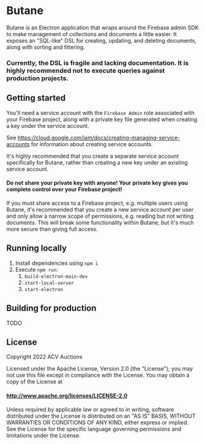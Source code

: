 # Butane

Butane is an Electron application that wraps around the
Firebase admin SDK to make management of collections and documents
a little easier. It exposes an "SQL-like" DSL for creating, updating,
and deleting documents, along with sorting and filtering.

### Currently, the DSL is fragile and lacking documentation. It is highly recommended not to execute queries against production projects.

## Getting started

You'll need a service account with the `Firebase Admin` role associated with your Firebase project, along with a private key file generated when creating a key under the service account.

See https://cloud.google.com/iam/docs/creating-managing-service-accounts for information about creating service accounts.

It's highly recommended that you create a separate service account specifically for Butane, rather than creating a new key under an existing service account.

#### Do not share your private key with anyone! Your private key gives you complete control over your Firebase project!

If you must share access to a Firebase project, e.g. multiple users using Butane, it's recommended that you create a new service account per user and only allow a narrow scope of permissions, e.g. reading but not writing documents. This will break some functionality within Butane, but it's much more secure than giving full access.  

## Running locally

1. Install dependencies using `npm i`
2. Execute `npm run`:
    1. `build-electron-main-dev`
    2. `start-local-server`
    3. `start-electron`
    
## Building for production

TODO

## License

Copyright 2022 ACV Auctions

Licensed under the Apache License, Version 2.0 (the "License");
you may not use this file except in compliance with the License.
You may obtain a copy of the License at

#### http://www.apache.org/licenses/LICENSE-2.0

Unless required by applicable law or agreed to in writing, software
distributed under the License is distributed on an "AS IS" BASIS,
WITHOUT WARRANTIES OR CONDITIONS OF ANY KIND, either express or implied.
See the License for the specific language governing permissions and
limitations under the License.
